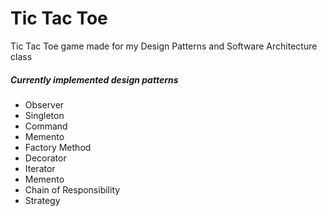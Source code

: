# Tic Tac Toe
Tic Tac Toe game made for my Design Patterns and Software Architecture class

##### Currently implemented design patterns
- Observer
- Singleton
- Command
- Memento
- Factory Method
- Decorator
- Iterator
- Memento
- Chain of Responsibility
- Strategy